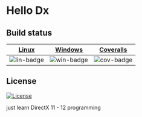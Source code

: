 # Hello Dx
## Build status

| [Linux][lin-link] | [Windows][win-link] | [Coveralls][cov-link] |
| :---------------: | :-----------------: | :-------------------: |
| ![lin-badge]      | ![win-badge]        | ![cov-badge]          |

[lin-badge]: https://travis-ci.org/wentaojia2014/HelloDirectX.svg?branch=master "Travis build status"
[lin-link]: https://travis-ci.org/wentaojia2014/HelloDirectX "Travis build status"
[win-badge]: https://ci.appveyor.com/api/projects/status/gup0dy0cc2d25m7o?svg=true "AppVeyor build status"
[win-link]: https://ci.appveyor.com/project/jiawentao/hellodirectx "AppVeyor build status"
[cov-badge]: https://coveralls.io/repos/github/wentaojia2014/HelloDirectX/badge.svg?branch=master "Coveralls coverage"
[cov-link]: https://coveralls.io/github/wentaojia2014/HelloDirectX?branch=master "Coveralls coverage"

## License
[![License](https://img.shields.io/badge/license-MIT-blue.svg)](https://github.com/wentaojia2014/TaoJson/blob/master/LICENSE)


just learn DirectX 11 - 12 programming